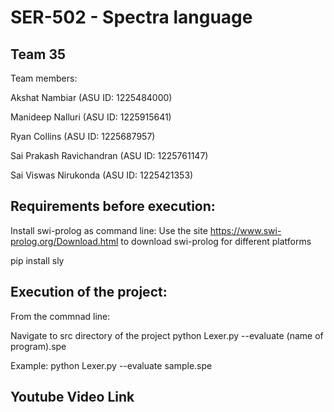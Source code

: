 # SER-502 - Spectra language

## Team 35


Team members:

Akshat Nambiar (ASU ID: 1225484000)

Manideep Nalluri (ASU ID: 1225915641)

Ryan Collins (ASU ID: 1225687957)

Sai Prakash Ravichandran (ASU ID: 1225761147)

Sai Viswas Nirukonda (ASU ID: 1225421353)


## Requirements before execution:

Install swi-prolog as command line: Use the site https://www.swi-prolog.org/Download.html to download swi-prolog for different platforms

pip install sly

## Execution of the project:

From the commnad line:

Navigate to src directory of the project
python Lexer.py --evaluate (name of program).spe

Example: python Lexer.py --evaluate sample.spe

## Youtube Video Link
